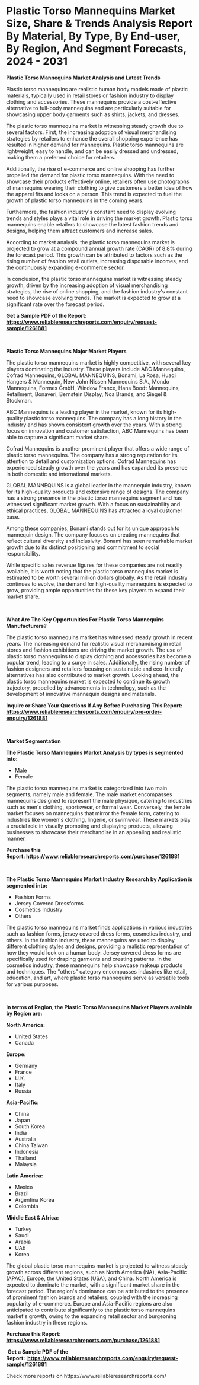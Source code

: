 <p><h1>Plastic Torso Mannequins Market Size, Share & Trends Analysis Report By Material, By Type, By End-user, By Region, And Segment Forecasts, 2024 - 2031</h1></p><p><strong>Plastic Torso Mannequins Market Analysis and Latest Trends</strong></p>
<p><p>Plastic torso mannequins are realistic human body models made of plastic materials, typically used in retail stores or fashion industry to display clothing and accessories. These mannequins provide a cost-effective alternative to full-body mannequins and are particularly suitable for showcasing upper body garments such as shirts, jackets, and dresses.</p><p>The plastic torso mannequins market is witnessing steady growth due to several factors. First, the increasing adoption of visual merchandising strategies by retailers to enhance the overall shopping experience has resulted in higher demand for mannequins. Plastic torso mannequins are lightweight, easy to handle, and can be easily dressed and undressed, making them a preferred choice for retailers. </p><p>Additionally, the rise of e-commerce and online shopping has further propelled the demand for plastic torso mannequins. With the need to showcase their products effectively online, retailers often use photographs of mannequins wearing their clothing to give customers a better idea of how the apparel fits and looks on a person. This trend is expected to fuel the growth of plastic torso mannequins in the coming years.</p><p>Furthermore, the fashion industry's constant need to display evolving trends and styles plays a vital role in driving the market growth. Plastic torso mannequins enable retailers to showcase the latest fashion trends and designs, helping them attract customers and increase sales.</p><p>According to market analysis, the plastic torso mannequins market is projected to grow at a compound annual growth rate (CAGR) of 8.8% during the forecast period. This growth can be attributed to factors such as the rising number of fashion retail outlets, increasing disposable incomes, and the continuously expanding e-commerce sector.</p><p>In conclusion, the plastic torso mannequins market is witnessing steady growth, driven by the increasing adoption of visual merchandising strategies, the rise of online shopping, and the fashion industry's constant need to showcase evolving trends. The market is expected to grow at a significant rate over the forecast period.</p></p>
<p><strong>Get a Sample PDF of the Report:&nbsp; <a href="https://www.reliableresearchreports.com/enquiry/request-sample/1261881">https://www.reliableresearchreports.com/enquiry/request-sample/1261881</a></strong></p>
<p>&nbsp;</p>
<p><strong>Plastic Torso Mannequins Major Market Players</strong></p>
<p><p>The plastic torso mannequins market is highly competitive, with several key players dominating the industry. These players include ABC Mannequins, Cofrad Mannequins, GLOBAL MANNEQUINS, Bonami, La Rosa, Huaqi Hangers & Mannequin, New John Nissen Mannequins S.A., Mondo Mannequins, Formes GmbH, Window France, Hans Boodt Mannequins, Retailment, Bonaveri, Bernstein Display, Noa Brands, and Siegel & Stockman.</p><p>ABC Mannequins is a leading player in the market, known for its high-quality plastic torso mannequins. The company has a long history in the industry and has shown consistent growth over the years. With a strong focus on innovation and customer satisfaction, ABC Mannequins has been able to capture a significant market share.</p><p>Cofrad Mannequins is another prominent player that offers a wide range of plastic torso mannequins. The company has a strong reputation for its attention to detail and customization options. Cofrad Mannequins has experienced steady growth over the years and has expanded its presence in both domestic and international markets.</p><p>GLOBAL MANNEQUINS is a global leader in the mannequin industry, known for its high-quality products and extensive range of designs. The company has a strong presence in the plastic torso mannequins segment and has witnessed significant market growth. With a focus on sustainability and ethical practices, GLOBAL MANNEQUINS has attracted a loyal customer base.</p><p>Among these companies, Bonami stands out for its unique approach to mannequin design. The company focuses on creating mannequins that reflect cultural diversity and inclusivity. Bonami has seen remarkable market growth due to its distinct positioning and commitment to social responsibility.</p><p>While specific sales revenue figures for these companies are not readily available, it is worth noting that the plastic torso mannequins market is estimated to be worth several million dollars globally. As the retail industry continues to evolve, the demand for high-quality mannequins is expected to grow, providing ample opportunities for these key players to expand their market share.</p></p>
<p>&nbsp;</p>
<p><strong>What Are The Key Opportunities For Plastic Torso Mannequins Manufacturers?</strong></p>
<p><p>The plastic torso mannequins market has witnessed steady growth in recent years. The increasing demand for realistic visual merchandising in retail stores and fashion exhibitions are driving the market growth. The use of plastic torso mannequins to display clothing and accessories has become a popular trend, leading to a surge in sales. Additionally, the rising number of fashion designers and retailers focusing on sustainable and eco-friendly alternatives has also contributed to market growth. Looking ahead, the plastic torso mannequins market is expected to continue its growth trajectory, propelled by advancements in technology, such as the development of innovative mannequin designs and materials.</p></p>
<p><strong>Inquire or Share Your Questions If Any Before Purchasing This Report: <a href="https://www.reliableresearchreports.com/enquiry/pre-order-enquiry/1261881">https://www.reliableresearchreports.com/enquiry/pre-order-enquiry/1261881</a></strong></p>
<p>&nbsp;</p>
<p><strong>Market Segmentation</strong></p>
<p><strong>The Plastic Torso Mannequins Market Analysis by types is segmented into:</strong></p>
<p><ul><li>Male</li><li>Female</li></ul></p>
<p><p>The plastic torso mannequins market is categorized into two main segments, namely male and female. The male market encompasses mannequins designed to represent the male physique, catering to industries such as men's clothing, sportswear, or formal wear. Conversely, the female market focuses on mannequins that mirror the female form, catering to industries like women's clothing, lingerie, or swimwear. These markets play a crucial role in visually promoting and displaying products, allowing businesses to showcase their merchandise in an appealing and realistic manner.</p></p>
<p><strong>Purchase this Report:&nbsp;<a href="https://www.reliableresearchreports.com/purchase/1261881">https://www.reliableresearchreports.com/purchase/1261881</a></strong></p>
<p>&nbsp;</p>
<p><strong>The Plastic Torso Mannequins Market Industry Research by Application is segmented into:</strong></p>
<p><ul><li>Fashion Forms</li><li>Jersey Covered Dressforms</li><li>Cosmetics Industry</li><li>Others</li></ul></p>
<p><p>The plastic torso mannequins market finds applications in various industries such as fashion forms, jersey covered dress forms, cosmetics industry, and others. In the fashion industry, these mannequins are used to display different clothing styles and designs, providing a realistic representation of how they would look on a human body. Jersey covered dress forms are specifically used for draping garments and creating patterns. In the cosmetics industry, these mannequins help showcase makeup products and techniques. The "others" category encompasses industries like retail, education, and art, where plastic torso mannequins serve as versatile tools for various purposes.</p></p>
<p>&nbsp;</p>
<p><strong>In terms of Region, the Plastic Torso Mannequins Market Players available by Region are:</strong></p>
<p>
    <p> <strong> North America: </strong>
        <ul>
            <li>United States</li>
            <li>Canada</li>
        </ul>
        </p> 
    <p> <strong> Europe: </strong>
        <ul>
            <li>Germany</li>
            <li>France</li>
            <li>U.K.</li>
            <li>Italy</li>
            <li>Russia</li>
        </ul>
        </p> 
    <p> <strong> Asia-Pacific: </strong>
        <ul>
            <li>China</li>
            <li>Japan</li>
            <li>South Korea</li>
            <li>India</li>
            <li>Australia</li>
            <li>China Taiwan</li>
            <li>Indonesia</li>
            <li>Thailand</li>
            <li>Malaysia</li>
        </ul>
        </p> 
    <p> <strong> Latin America: </strong>
        <ul>
            <li>Mexico</li>
            <li>Brazil</li>
            <li>Argentina Korea</li>
            <li>Colombia</li>
        </ul>
        </p> 
    <p> <strong> Middle East & Africa: </strong>
        <ul>
            <li>Turkey</li>
            <li>Saudi</li>
            <li>Arabia</li>
            <li>UAE</li>
            <li>Korea</li>
        </ul>
    </p>
    </p>
<p><p>The global plastic torso mannequins market is projected to witness steady growth across different regions, such as North America (NA), Asia-Pacific (APAC), Europe, the United States (USA), and China. North America is expected to dominate the market, with a significant market share in the forecast period. The region's dominance can be attributed to the presence of prominent fashion brands and retailers, coupled with the increasing popularity of e-commerce. Europe and Asia-Pacific regions are also anticipated to contribute significantly to the plastic torso mannequins market's growth, owing to the expanding retail sector and burgeoning fashion industry in these regions.</p></p>
<p><strong>Purchase this Report: <a href="https://www.reliableresearchreports.com/purchase/1261881">https://www.reliableresearchreports.com/purchase/1261881</a></strong></p>
<p>&nbsp;<strong>Get a Sample PDF of the Report:&nbsp;&nbsp;<a href="https://www.reliableresearchreports.com/enquiry/request-sample/1261881">https://www.reliableresearchreports.com/enquiry/request-sample/1261881</a></strong></p>
<p><strong></strong></p>
<p>Check more reports on https://www.reliableresearchreports.com/</p>